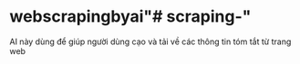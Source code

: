 # webscrapingbyai"# scraping-" 
AI này dùng để giúp người dùng cạo và tải về các thông tin tóm tắt từ trang web
